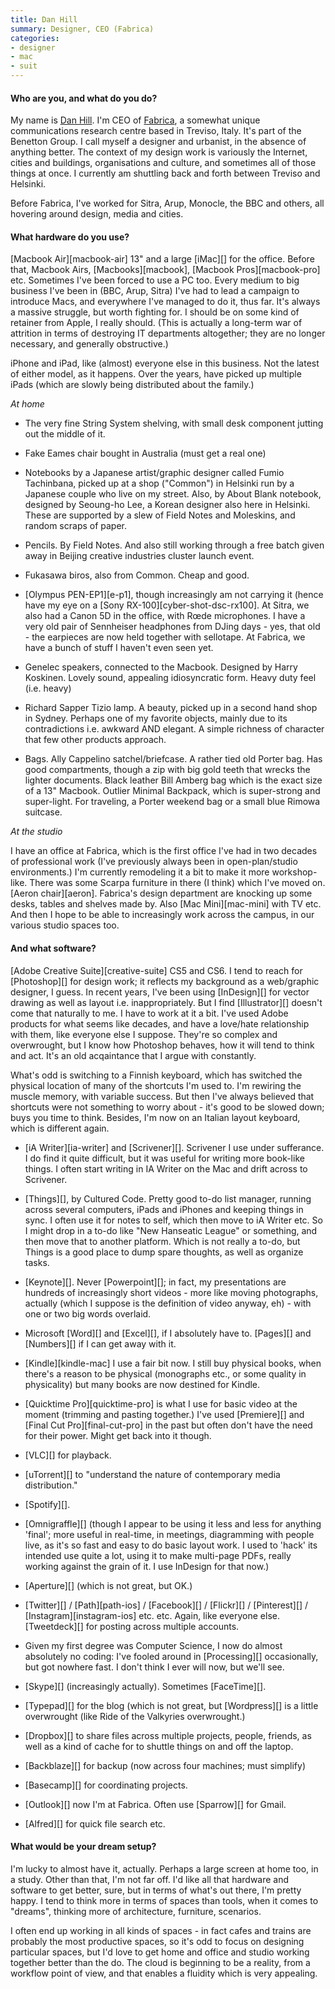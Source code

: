 ```yaml
---
title: Dan Hill
summary: Designer, CEO (Fabrica)
categories:
- designer
- mac
- suit
---
```


#### Who are you, and what do you do?

My name is [Dan Hill](http://www.cityofsound.com/ "Dan's website."). I'm CEO of [Fabrica](http://fabrica.it/ "The Fabrica website."), a somewhat unique communications research centre based in Treviso, Italy. It's part of the Benetton Group. I call myself a designer and urbanist, in the absence of anything better. The context of my design work is variously the Internet, cities and buildings, organisations and culture, and sometimes all of those things at once. I currently am shuttling back and forth between Treviso and Helsinki.

Before Fabrica, I've worked for Sitra, Arup, Monocle, the BBC and others, all hovering around design, media and cities.

#### What hardware do you use?

[Macbook Air][macbook-air] 13" and a large [iMac][] for the office. Before that, Macbook Airs, [Macbooks][macbook], [Macbook Pros][macbook-pro] etc. Sometimes I've been forced to use a PC too. Every medium to big business I've been in (BBC, Arup, Sitra) I've had to lead a campaign to introduce Macs, and everywhere I've managed to do it, thus far. It's always a massive struggle, but worth fighting for. I should be on some kind of retainer from Apple, I really should. (This is actually a long-term war of attrition in terms of destroying IT departments altogether; they are no longer necessary, and generally obstructive.)

iPhone and iPad, like (almost) everyone else in this business. Not the latest of either model, as it happens. Over the years, have picked up multiple iPads (which are slowly being distributed about the family.)

*At home*

- The very fine String System shelving, with small desk component jutting out the middle of it.

- Fake Eames chair bought in Australia (must get a real one)

- Notebooks by a Japanese artist/graphic designer called Fumio Tachinbana, picked up at a shop ("Common") in Helsinki run by a Japanese couple who live on my street. Also, by About Blank notebook, designed by Seoung-ho Lee, a Korean designer also here in Helsinki. These are supported by a slew of Field Notes and Moleskins, and random scraps of paper.

- Pencils. By Field Notes. And also still working through a free batch given away in Beijing creative industries cluster launch event.

- Fukasawa biros, also from Common. Cheap and good.

- [Olympus PEN-EP1][e-p1], though increasingly am not carrying it (hence have my eye on a [Sony RX-100][cyber-shot-dsc-rx100]. At Sitra, we also had a Canon 5D in the office, with Rœde microphones. I have a very old pair of Sennheiser headphones from DJing days - yes, that old - the earpieces are now held together with sellotape. At Fabrica, we have a bunch of stuff I haven't even seen yet.

- Genelec speakers, connected to the Macbook. Designed by Harry Koskinen. Lovely sound, appealing idiosyncratic form. Heavy duty feel (i.e. heavy)

- Richard Sapper Tizio lamp. A beauty, picked up in a second hand shop in Sydney. Perhaps one of my favorite objects, mainly due to its contradictions i.e. awkward AND elegant. A simple richness of character that few other products approach.

- Bags. Ally Cappelino satchel/briefcase. A rather tied old Porter bag. Has good compartments, though a zip with big gold teeth that wrecks the lighter documents. Black leather Bill Amberg bag which is the exact size of a 13" Macbook. Outlier Minimal Backpack, which is super-strong and super-light. For traveling, a Porter weekend bag or a small blue Rimowa suitcase.

*At the studio*

I have an office at Fabrica, which is the first office I've had in two decades of professional work (I've previously always been in open-plan/studio environments.) I'm currently remodeling it a bit to make it more workshop-like. There was some Scarpa furniture in there (I think) which I've moved on. [Aeron chair][aeron]. Fabrica's design department are knocking up some desks, tables and shelves made by. Also [Mac Mini][mac-mini] with TV etc. And then I hope to be able to increasingly work across the campus, in our various studio spaces too.

#### And what software?

[Adobe Creative Suite][creative-suite] CS5 and CS6. I tend to reach for [Photoshop][] for design work; it reflects my background as a web/graphic designer, I guess. In recent years, I've been using [InDesign][] for vector drawing as well as layout i.e. inappropriately. But I find [Illustrator][] doesn't come that naturally to me. I have to work at it a bit. I've used Adobe products for what seems like decades, and have a love/hate relationship with them, like everyone else I suppose. They're so complex and overwrought, but I know how Photoshop behaves, how it will tend to think and act. It's an old acqaintance that I argue with constantly. 

What's odd is switching to a Finnish keyboard, which has switched the physical location of many of the shortcuts I'm used to. I'm rewiring the muscle memory, with variable success. But then I've always believed that shortcuts were not something to worry about - it's good to be slowed down; buys you time to think. Besides, I'm now on an Italian layout keyboard, which is different again.

- [iA Writer][ia-writer] and [Scrivener][]. Scrivener I use under sufferance. I do find it quite difficult, but it was useful for writing more book-like things. I often start writing in IA Writer on the Mac and drift across to Scrivener.

- [Things][], by Cultured Code. Pretty good to-do list manager, running across several computers, iPads and iPhones and keeping things in sync. I often use it for notes to self, which then move to iA Writer etc. So I might drop in a to-do like "New Hanseatic League" or something, and then move that to another platform. Which is not really a to-do, but Things is a good place to dump spare thoughts, as well as organize tasks.

- [Keynote][]. Never [Powerpoint][]; in fact, my presentations are hundreds of increasingly short videos - more like moving photographs, actually (which I suppose is the definition of video anyway, eh) - with one or two big words overlaid.

- Microsoft [Word][] and [Excel][], if I absolutely have to. [Pages][] and [Numbers][] if I can get away with it.

- [Kindle][kindle-mac] I use a fair bit now. I still buy physical books, when there's a reason to be physical (monographs etc., or some quality in physicality) but many books are now destined for Kindle.

- [Quicktime Pro][quicktime-pro] is what I use for basic video at the moment (trimming and pasting together.) I've used [Premiere][] and [Final Cut Pro][final-cut-pro] in the past but often don't have the need for their power. Might get back into it though.

- [VLC][] for playback.

- [uTorrent][] to "understand the nature of contemporary media distribution."

- [Spotify][].

- [Omnigraffle][] (though I appear to be using it less and less for anything 'final'; more useful in real-time, in meetings, diagramming with people live, as it's so fast and easy to do basic layout work. I used to 'hack' its intended use quite a lot, using it to make multi-page PDFs, really working against the grain of it. I use InDesign for that now.)

- [Aperture][] (which is not great, but OK.)

- [Twitter][] / [Path][path-ios] / [Facebook][] / [Flickr][] / [Pinterest][] / [Instagram][instagram-ios] etc. etc. Again, like everyone else. [Tweetdeck][] for posting across multiple accounts.

- Given my first degree was Computer Science, I now do almost absolutely no coding: I've fooled around in [Processing][] occasionally, but got nowhere fast. I don't think I ever will now, but we'll see.

- [Skype][] (increasingly actually). Sometimes [FaceTime][].

- [Typepad][] for the blog (which is not great, but [Wordpress][] is a little overwrought (like Ride of the Valkyries overwrought.)

- [Dropbox][] to share files across multiple projects, people, friends, as well as a kind of cache for to shuttle things on and off the laptop.

- [Backblaze][] for backup (now across four machines; must simplify)

- [Basecamp][] for coordinating projects.

- [Outlook][] now I'm at Fabrica. Often use [Sparrow][] for Gmail.

- [Alfred][] for quick file search etc.

#### What would be your dream setup?

I'm lucky to almost have it, actually. Perhaps a large screen at home too, in a study. Other than that, I'm not far off. I'd like all that hardware and software to get better, sure, but in terms of what's out there, I'm pretty happy. I tend to think more in terms of spaces than tools, when it comes to "dreams", thinking more of architecture, furniture, scenarios.

I often end up working in all kinds of spaces - in fact cafes and trains are probably the most productive spaces, so it's odd to focus on designing particular spaces, but I'd love to get home and office and studio working together better than the do. The cloud is beginning to be a reality, from a workflow point of view, and that enables a fluidity which is very appealing.